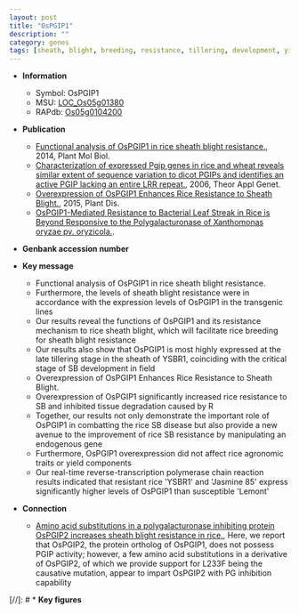 ```yaml
---
layout: post
title: "OsPGIP1"
description: ""
category: genes
tags: [sheath, blight, breeding, resistance, tillering, development, yield, disease, resistant]
---
```


* **Information**  
    + Symbol: OsPGIP1  
    + MSU: [LOC_Os05g01380](http://rice.plantbiology.msu.edu/cgi-bin/ORF_infopage.cgi?orf=LOC_Os05g01380)  
    + RAPdb: [Os05g0104200](http://rapdb.dna.affrc.go.jp/viewer/gbrowse_details/irgsp1?name=Os05g0104200)  

* **Publication**  
    + [Functional analysis of OsPGIP1 in rice sheath blight resistance.](http://www.ncbi.nlm.nih.gov/pubmed?term=Functional+analysis+of+OsPGIP1+in+rice+sheath+blight+resistance.%5BTitle%5D), 2014, Plant Mol Biol.
    + [Characterization of expressed Pgip genes in rice and wheat reveals similar extent of sequence variation to dicot PGIPs and identifies an active PGIP lacking an entire LRR repeat.](http://www.ncbi.nlm.nih.gov/pubmed?term=Characterization+of+expressed+Pgip+genes+in+rice+and+wheat+reveals+similar+extent+of+sequence+variation+to+dicot+PGIPs+and+identifies+an+active+PGIP+lacking+an+entire+LRR+repeat.%5BTitle%5D), 2006, Theor Appl Genet.
    + [Overexpression of OsPGIP1 Enhances Rice Resistance to Sheath Blight.](http://www.ncbi.nlm.nih.gov/pubmed?term=Overexpression+of+OsPGIP1+Enhances+Rice+Resistance+to+Sheath+Blight.%5BTitle%5D), 2015, Plant Dis.
    + [OsPGIP1-Mediated Resistance to Bacterial Leaf Streak in Rice is Beyond Responsive to the Polygalacturonase of Xanthomonas oryzae pv. oryzicola.](N+Y).

* **Genbank accession number**  

* **Key message**  
    + Functional analysis of OsPGIP1 in rice sheath blight resistance.
    + Furthermore, the levels of sheath blight resistance were in accordance with the expression levels of OsPGIP1 in the transgenic lines
    + Our results reveal the functions of OsPGIP1 and its resistance mechanism to rice sheath blight, which will facilitate rice breeding for sheath blight resistance
    + Our results also show that OsPGIP1 is most highly expressed at the late tillering stage in the sheath of YSBR1, coinciding with the critical stage of SB development in field
    + Overexpression of OsPGIP1 Enhances Rice Resistance to Sheath Blight.
    + Overexpression of OsPGIP1 significantly increased rice resistance to SB and inhibited tissue degradation caused by R
    + Together, our results not only demonstrate the important role of OsPGIP1 in combatting the rice SB disease but also provide a new avenue to the improvement of rice SB resistance by manipulating an endogenous gene
    + Furthermore, OsPGIP1 overexpression did not affect rice agronomic traits or yield components
    + Our real-time reverse-transcription polymerase chain reaction results indicated that resistant rice 'YSBR1' and 'Jasmine 85' express significantly higher levels of OsPGIP1 than susceptible 'Lemont'

* **Connection**  
    + [Amino acid substitutions in a polygalacturonase inhibiting protein OsPGIP2 increases sheath blight resistance in rice.](http://www.ncbi.nlm.nih.gov/pubmed?term=Amino+acid+substitutions+in+a+polygalacturonase+inhibiting+protein+OsPGIP2+increases+sheath+blight+resistance+in+rice.%5BTitle%5D), Here, we report that OsPGIP2, the protein ortholog of OsPGIP1, does not possess PGIP activity; however, a few amino acid substitutions in a derivative of OsPGIP2, of which we provide support for L233F being the causative mutation, appear to impart OsPGIP2 with PG inhibition capability

[//]: # * **Key figures**  


